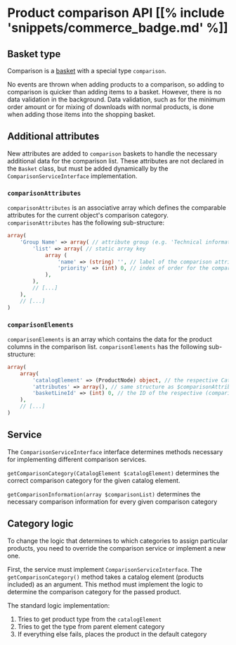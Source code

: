 # Product comparison API [[% include 'snippets/commerce_badge.md' %]]

## Basket type

Comparison is a [basket](../basket/basket.md) with a special type `comparison`. 

No events are thrown when adding products to a comparison, so adding to comparison is quicker than adding items to a basket.
However, there is no data validation in the background.
Data validation, such as for the minimum order amount or for mixing of downloads with normal products,
is done when adding those items into the shopping basket.

## Additional attributes

New attributes are added to `comparison` baskets to handle the necessary additional data for the comparison list.
These attributes are not declared in the `Basket` class, but must be added dynamically by the `ComparisonServiceInterface` implementation.

### `comparisonAttributes`

`comparisonAttributes` is an associative array which defines the comparable attributes for the current object's comparison category.
`comparisonAttributes` has the following sub-structure:

``` php
array(
    'Group Name' => array( // attribute group (e.g. 'Technical information')
        'list' => array( // static array key
            array (
                'name' => (string) '', // label of the comparison attribute
                'priority' => (int) 0, // index of order for the comparison attribute list
            ),
        ),
        // [...]
    ),
    // [...]
)
```

### `comparisonElements`

`comparisonElements` is an array which contains the data for the product columns in the comparison list.
`comparisonElements` has the following sub-structure:

``` php
array(
    array(
        'catalogElement' => (ProductNode) object, // the respective CatalogElement / ProductNode for the current column
        'attributes' => array(), // same structure as $comparisonAttributes, except that 'name' contains the attribute's value instead of the label
        'basketLineId' => (int) 0, // the ID of the respective (comparison-)basket line (product column in the comparison list)
    ),
    // [...]
)
```

## Service

The `ComparisonServiceInterface` interface determines methods necessary for implementing different comparison services.

`getComparisonCategory(CatalogElement $catalogElement)` determines the correct comparison category for the given catalog element.

`getComparisonInformation(array $comparisonList)` determines the necessary comparison information for every given comparison category

## Category logic

To change the logic that determines to which categories to assign particular products,
you need to override the comparison service or implement a new one.

First, the service must implement `ComparisonServiceInterface`.
The `getComparisonCategory()` method takes a catalog element (products included) as an argument.
This method must implement the logic to determine the comparison category for the passed product.

The standard logic implementation:

1. Tries to get product type from the `catalogElement`
1. Tries to get the type from parent element category
1. If everything else fails, places the product in the default category

